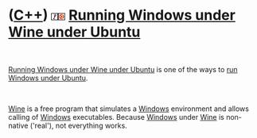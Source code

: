 



 

 

 

 

 

([C++](Cpp.md)) ![Wine](PicWine.png)![Ubuntu](PicUbuntu.png) [Running Windows under Wine under Ubuntu](CppWineUbuntu.md)
==========================================================================================================================

 

[Running Windows under Wine under Ubuntu](CppWineUbuntu.md) is one of
the ways to [run Windows under Ubuntu](CppWindowsUbuntu.md).

 

[Wine](CppWine.md) is a free program that simulates a
[Windows](CppWindows.md) environment and allows calling of
[Windows](CppWindows.md) executables. Because [Windows](CppWindows.md)
under [Wine](CppWine.md) is non-native ('real'), not everything works.

 

 

 

 

 





 



